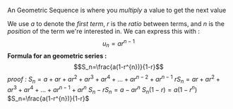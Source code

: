 An Geometric Sequence is where you *multiply* a value to get the next value

We use $a$ to denote the *first term*, $r$ is the *ratio* between terms, and $n$ is the *position* of the term we're interested in. We can express this with :$$u_n=ar^{n-1}$$
**Formula for an geometric series :**$$S_n=\frac{a(1-r^{n})}{1-r}$$*proof :*
$S_n=a+ar+ar^{2}+ar^{3}+ar^{4}+...+ar^{n-2}+ar^{n-1}$
$rS_n=ar+ar^{2}+ar^{3}+ar^{4}+...+ar^{n-1}+ar^{n}$
$S_n-rS_{n}= a-ar^{n}$
$S_n(1-r)= a(1-r^{n})$
$S_n=\frac{a(1-r^{n})}{1-r}$